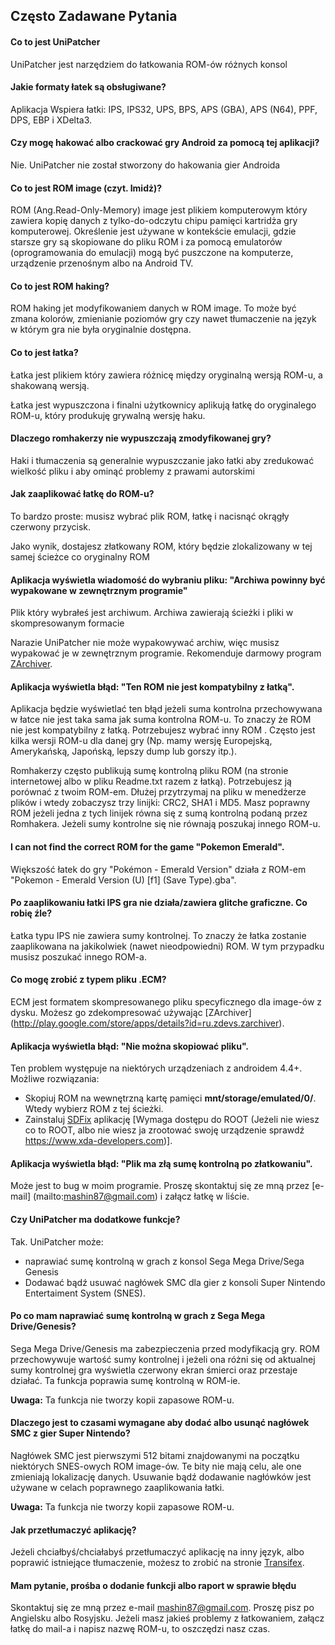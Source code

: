 ## Często Zadawane Pytania

#### Co to jest UniPatcher

UniPatcher jest narzędziem do łatkowania ROM-ów różnych konsol

#### Jakie formaty łatek są obsługiwane?

Aplikacja Wspiera łatki: IPS, IPS32, UPS, BPS, APS (GBA), APS (N64), PPF, DPS, EBP i XDelta3.

#### Czy mogę hakować albo crackować gry Android za pomocą tej aplikacji?

Nie. UniPatcher nie został stworzony do hakowania gier Androida

#### Co to jest ROM image (czyt. Imidż)?

ROM (Ang.Read-Only-Memory) image jest plikiem komputerowym który zawiera kopię danych z tylko-do-odczytu chipu pamięci kartridża gry komputerowej. Określenie jest używane w kontekście emulacji, gdzie starsze gry są skopiowane do pliku ROM i za pomocą emulatorów (oprogramowania do emulacji) mogą być puszczone na komputerze, urządzenie przenośnym albo na Android TV.

#### Co to jest ROM haking?

ROM haking jet modyfikowaniem danych w ROM image. To może być zmana kolorów, zmienianie poziomów gry czy nawet tłumaczenie na język w którym gra nie była oryginalnie dostępna.

#### Co to jest łatka?

Łatka jest plikiem który zawiera różnicę między oryginalną wersją ROM-u, a shakowaną wersją.

Łatka jest wypuszczona i finalni użytkownicy aplikują łatkę do oryginalego ROM-u, który produkuję grywalną wersję haku.

#### Dlaczego romhakerzy nie wypuszczają zmodyfikowanej gry?

Haki i tłumaczenia są generalnie wypuszczanie jako łatki aby zredukować wielkość pliku i aby ominąć problemy z prawami autorskimi

#### Jak zaaplikować łatkę do ROM-u?

To bardzo proste: musisz wybrać plik ROM, łatkę i nacisnąć okrągły czerwony przycisk.

Jako wynik, dostajesz złatkowany ROM, który będzie zlokalizowany w tej samej ścieżce co oryginalny ROM

#### Aplikacja wyświetla wiadomość do wybraniu pliku: "Archiwa powinny być wypakowane w zewnętrznym programie"

Plik który wybrałeś jest archiwum. Archiwa zawierają ścieżki i pliki w skompresowanym formacie

Narazie UniPatcher nie może wypakowywać archiw, więc musisz wypakować je w zewnętrznym programie. Rekomenduje darmowy program [ZArchiver](https://play.google.com/store/apps/details?id=ru.zdevs.zarchiver).

#### Aplikacja wyświetla błąd: "Ten ROM nie jest kompatybilny z łatką".

Aplikacja będzie wyświetlać ten błąd jeżeli suma kontrolna przechowywana w łatce nie jest taka sama jak suma kontrolna ROM-u. To znaczy że ROM nie jest kompatybilny z łatką. Potrzebujesz wybrać inny ROM . Często jest kilka wersji ROM-u dla danej gry (Np. mamy wersję Europejską, Amerykańską, Japońską, lepszy dump lub gorszy itp.).

Romhakerzy często publikują sumę kontrolną pliku ROM (na stronie internetowej albo w pliku Readme.txt razem z łatką). Potrzebujesz ją porównać z twoim ROM-em. Dłużej przytrzymaj na pliku w menedżerze plików i wtedy zobaczysz trzy linijki: CRC2, SHA1 i MD5. Masz poprawny ROM jeżeli jedna z tych linijek równa się z sumą kontrolną podaną przez Romhakera. Jeżeli sumy kontrolne się nie równają poszukaj innego ROM-u.

#### I can not find the correct ROM for the game "Pokemon Emerald".

Większość łatek do gry "Pokémon - Emerald Version" działa z ROM-em "Pokemon - Emerald Version (U) \[f1\] (Save Type).gba".

#### Po zaaplikowaniu łatki IPS gra nie działa/zawiera glitche graficzne. Co robię źle?

Łatka typu IPS nie zawiera sumy kontrolnej. To znaczy że łatka zostanie zaaplikowana na jakikolwiek (nawet nieodpowiedni) ROM. W tym przypadku musisz poszukać innego ROM-a.

#### Co mogę zrobić z typem pliku .ECM?

ECM jest formatem skompresowanego pliku specyficznego dla image-ów z dysku. Możesz go zdekompresować używając [ZArchiver] (http://play.google.com/store/apps/details?id=ru.zdevs.zarchiver).

#### Aplikacja wyświetla błąd: "Nie można skopiować pliku".

Ten problem występuje na niektórych urządzeniach z androidem 4.4+. Możliwe rozwiązania:

- Skopiuj ROM na wewnętrzną kartę pamięci **mnt/storage/emulated/0/**. Wtedy wybierz ROM z tej ścieżki.
- Zainstaluj [SDFix](https://play.google.com/store/apps/details?id=nextapp.sdfix) aplikację [Wymaga dostępu do ROOT (Jeżeli nie wiesz co to ROOT, albo nie wiesz ja zrootować swoję urządzenie sprawdź https://www.xda-developers.com)].

#### Aplikacja wyświetla błąd: "Plik ma złą sumę kontrolną po złatkowaniu".

Może jest to bug w moim programie. Proszę skontaktuj się ze mną przez [e-mail] (mailto:mashin87@gmail.com) i załącz łatkę w liście.

#### Czy UniPatcher ma dodatkowe funkcje?

Tak. UniPatcher może:

- naprawiać sumę kontrolną w grach z konsol Sega Mega Drive/Sega Genesis
- Dodawać bądź usuwać nagłówek SMC dla gier z konsoli Super Nintendo Entertaiment System (SNES).

#### Po co mam naprawiać sumę kontrolną w grach z Sega Mega Drive/Genesis?

Sega Mega Drive/Genesis ma zabezpieczenia przed modyfikacją gry. ROM przechowywuje wartość sumy kontrolnej i jeżeli ona różni się od aktualnej sumy kontrolnej gra wyświetla czerwony ekran śmierci oraz przestaje działać. Ta funkcja poprawia sumę kontrolną w ROM-ie.

**Uwaga:** Ta funkcja nie tworzy kopii zapasowe ROM-u.

#### Dlaczego jest to czasami wymagane aby dodać albo usunąć nagłówek SMC z gier Super Nintendo?

Nagłówek SMC jest pierwszymi 512 bitami znajdowanymi na początku niektórych SNES-owych ROM image-ów. Te bity nie mają celu, ale one zmieniają lokalizację danych. Usuwanie bądź dodawanie nagłówków jest używane w celach poprawnego zaaplikowania łatki.

**Uwaga:** Ta funkcja nie tworzy kopii zapasowe ROM-u.

#### Jak przetłumaczyć aplikację?

Jeżeli chciałbyś/chciałabyś przetłumaczyć aplikację na inny język, albo poprawić istniejące tłumaczenie, możesz to zrobić na stronie [Transifex](https://www.transifex.com/unipatcher/unipatcher/dashboard/).

#### Mam pytanie, prośba o dodanie funkcji albo raport w sprawie błędu

Skontaktuj się ze mną przez e-mail <mashin87@gmail.com>. Proszę pisz po Angielsku albo Rosyjsku. Jeżeli masz jakieś problemy z łatkowaniem, załącz łatkę do mail-a i napisz nazwę ROM-u, to oszczędzi nasz czas.